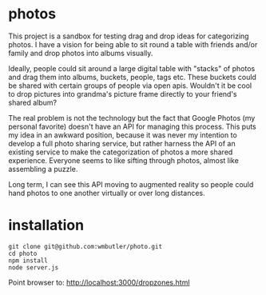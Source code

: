 # photos

This project is a sandbox for testing drag and drop ideas for categorizing photos. I have a vision for being able to sit round a table with friends and/or family and drop photos into albums visually.

Ideally, people could sit around a large digital table with "stacks" of photos and drag them into albums, buckets, people, tags etc. These buckets could be shared with certain groups of people via open apis. Wouldn't it be cool to drop pictures into grandma's picture frame directly to your friend's shared album?

The real problem is not the technology but the fact that Google Photos (my personal favorite) doesn't have an API for managing this process. This puts my idea in an awkward position, because it was never my intention to develop a full photo sharing service, but rather harness the API of an existing service to make the categorization of photos a more shared experience. Everyone seems to like sifting through photos, almost like assembling a puzzle.

Long term, I can see this API moving to augmented reality so people could hand photos to one another virtually or over long distances.

# installation

```
git clone git@github.com:wmbutler/photo.git
cd photo
npm install
node server.js
```

Point browser to: <a target="_blank" href="http://localhost:3000/dropzones.html">http://localhost:3000/dropzones.html</a>

